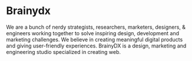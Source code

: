 # Brainydx
 We are a bunch of nerdy strategists, researchers, marketers, designers, &amp; engineers working together to solve inspiring  design, development and marketing challenges. We believe in creating meaningful digital products and giving user-friendly experiences.  BrainyDX is a design, marketing and engineering studio specialized in creating web.
